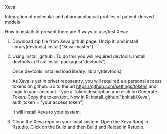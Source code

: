 Xeva

Integration of molecular and pharmacological profiles of patient-derived models

How to install: At present there are 3 ways to use/test Xeva:

1. Download zip file from Xeva github page. Unzip it. and install 
    library(devtools)
    install("Xeva-master")

2. Using install_github : To do this you will required devtools. Install devtools in R as:
    install.packages("devtools") 
    
    Once devtools installed load library:
    library(devtools)
    
    As Xeva is yet in privet reposeatry, you will required a a personal access tokens on github. 
    Go to the url https://github.com/settings/tokens and login to your account. Type a Token description
    and click on Generate Token. Copy the token text.
    Now in R:
    install_github("bhklab/Xeva", auth_token = "your access token")
    
    It will install Xeva to your system. 


3. Clone the Xeva repo on your local system. Open the Xeva.Rproj in Rstudio. Click on the Build and then Build and Reload in Rstudio.


